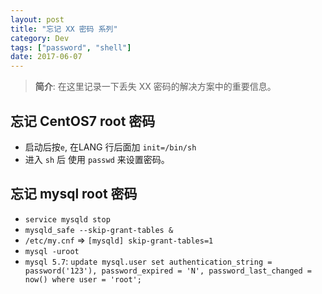 ```yaml
---
layout: post
title: "忘记 XX 密码 系列"
category: Dev
tags: ["password", "shell"]
date: 2017-06-07
---
```


>**简介**:
在这里记录一下丢失 XX 密码的解决方案中的重要信息。

## 忘记 CentOS7 root 密码
- 启动后按`e`, 在LANG 行后面加 `init=/bin/sh`
- 进入 `sh` 后 使用 `passwd` 来设置密码。

## 忘记 mysql root 密码
- `service mysqld stop`
- `mysqld_safe --skip-grant-tables &`
- `/etc/my.cnf` => `[mysqld] skip-grant-tables=1`
- `mysql -uroot`
- `mysql 5.7`: `update mysql.user set authentication_string = password('123'), password_expired = 'N', password_last_changed = now() where user = 'root';`


